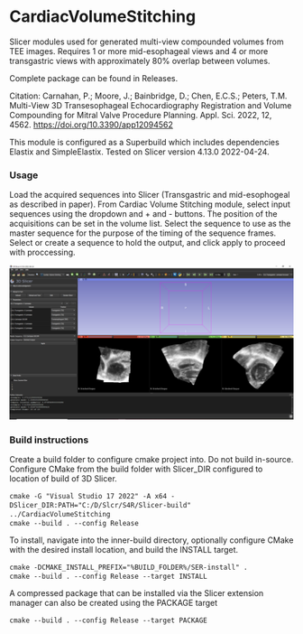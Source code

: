 # CardiacVolumeStitching

Slicer modules used for generated multi-view compounded volumes from TEE images. Requires 1 or more mid-esophageal views and 4 or more transgastric views with approximately 80% overlap between volumes.

Complete package can be found in Releases.

Citation: Carnahan, P.; Moore, J.;
Bainbridge, D.; Chen, E.C.S.; Peters,
T.M. Multi-View 3D Transesophageal
Echocardiography Registration and
Volume Compounding for Mitral
Valve Procedure Planning. Appl. Sci.
2022, 12, 4562. https://doi.org/10.3390/app12094562

This module is configured as a Superbuild which includes dependencies Elastix and SimpleElastix. Tested on Slicer version 4.13.0 2022-04-24.

### Usage

Load the acquired sequences into Slicer (Transgastric and mid-esophogeal as described in paper). From Cardiac Volume Stitching module, select input sequences using the dropdown and + and - buttons. The position of the acquisitions can be set in the volume list. Select the sequence to use as the master sequence for the purpose of the timing of the sequence frames. Select or create a sequence to hold the output, and click apply to proceed with proccessing.

<div align="center">
    <img src="/Screenshot.PNG" width="800px"</img> 
</div>

### Build instructions

Create a build folder to configure cmake project into. Do not build in-source. Configure CMake from the build folder with Slicer_DIR configured to location of build of 3D Slicer.

```
cmake -G "Visual Studio 17 2022" -A x64 -DSlicer_DIR:PATH="C:/D/Slcr/S4R/Slicer-build" ../CardiacVolumeStitching
cmake --build . --config Release
```

To install, navigate into the inner-build directory, optionally configure CMake with the desired install location, and build the INSTALL target.
```
cmake -DCMAKE_INSTALL_PREFIX="%BUILD_FOLDER%/SER-install" .
cmake --build . --config Release --target INSTALL
```

A compressed package that can be installed via the Slicer extension manager can also be created using the PACKAGE target
```
cmake --build . --config Release --target PACKAGE
```

